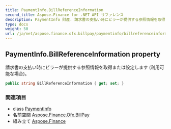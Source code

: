 ```yaml
---
title: PaymentInfo.BillReferenceInformation
second_title: Aspose.Finance for .NET API リファレンス
description: PaymentInfo 財産. 請求書の支払い時にビラーが提供する参照情報を取得または設定します 利用可能な場合
type: docs
weight: 50
url: /ja/net/aspose.finance.ofx.billpay/paymentinfo/billreferenceinformation/
---
```

## PaymentInfo.BillReferenceInformation property

請求書の支払い時にビラーが提供する参照情報を取得または設定します (利用可能な場合)。

```csharp
public string BillReferenceInformation { get; set; }
```

### 関連項目

* class [PaymentInfo](../)
* 名前空間 [Aspose.Finance.Ofx.BillPay](../../paymentinfo/)
* 組み立て [Aspose.Finance](../../../)


